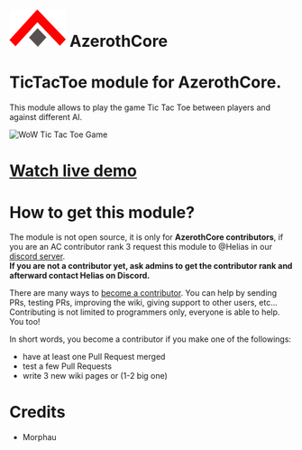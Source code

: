 # ![logo](https://raw.githubusercontent.com/azerothcore/azerothcore.github.io/master/images/logo-github.png) AzerothCore

# TicTacToe module for AzerothCore.

This module allows to play the game Tic Tac Toe between players and against different AI.

![WoW Tic Tac Toe Game](https://i3.ytimg.com/vi/BzXkjrqnm3w/maxresdefault.jpg)

# [Watch live demo](https://www.youtube.com/watch?v=BzXkjrqnm3w)

# How to get this module?

The module is not open source, it is only for **AzerothCore contributors**, if you are an AC contributor rank 3 request this module to @Helias in our [discord server](https://discordapp.com/invite/gkt4y2x).  
**If you are not a contributor yet, ask admins to get the contributor rank and afterward contact Helias on Discord.**

There are many ways to [become a contributor](http://www.azerothcore.org/wiki/Contribute). You can help by sending PRs, testing PRs, improving the wiki, giving support to other users, etc... Contributing is not limited to programmers only, everyone is able to help. You too!

In short words, you become a contributor if you make one of the followings:
- have at least one Pull Request merged
- test a few Pull Requests
- write 3 new wiki pages or (1-2 big one)

# Credits
- Morphau
